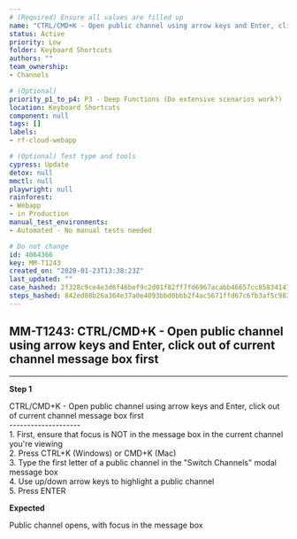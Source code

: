 ```yaml
---
# (Required) Ensure all values are filled up
name: "CTRL/CMD+K - Open public channel using arrow keys and Enter, click out of current channel message box first"
status: Active
priority: Low
folder: Keyboard Shortcuts
authors: ""
team_ownership: 
- Channels

# (Optional)
priority_p1_to_p4: P3 - Deep Functions (Do extensive scenarios work?)
location: Keyboard Shortcuts
component: null
tags: []
labels: 
- rf-cloud-webapp

# (Optional) Test type and tools
cypress: Update
detox: null
mmctl: null
playwright: null
rainforest: 
- Webapp
- in Production
manual_test_environments: 
- Automated - No manual tests needed

# Do not change
id: 4064366
key: MM-T1243
created_on: "2020-01-23T13:38:23Z"
last_updated: ""
case_hashed: 2f328c9ce4e3d6f46bef9c2d01f82ff7fd6967acabb46657cc858341473667a06d872a97008f7832cb90d7c23616d62c
steps_hashed: 842ed08b26a364e37a0e4093bbd0bbb2f4ac5671ffd67c6fb3af5c9834e99c48f357409be109cb4da165dcb2bfc7e5a7
---
```


<!-- (Auto-generated) Based on frontmatter's "key" and "name" -->

## MM-T1243: CTRL/CMD+K - Open public channel using arrow keys and Enter, click out of current channel message box first

---

**Step 1**

CTRL/CMD+K - Open public channel using arrow keys and Enter, click out of current channel message box first\
\--------------------\
1\. First, ensure that focus is NOT in the message box in the current channel you're viewing\
2\. Press CTRL+K (Windows) or CMD+K (Mac)\
3\. Type the first letter of a public channel in the "Switch Channels" modal message box\
4\. Use up/down arrow keys to highlight a public channel\
5\. Press ENTER

**Expected**

Public channel opens, with focus in the message box
